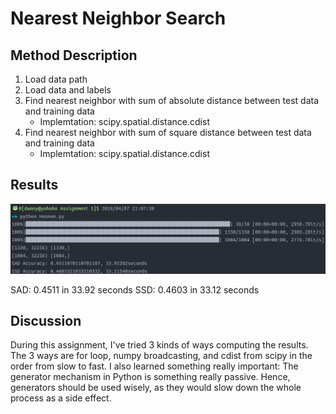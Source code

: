 # Nearest Neighbor Search

## Method Description

1.	Load data path
2.	Load data and labels
3.	Find nearest neighbor with sum of absolute distance between test data and training data
	-	Implemtation: scipy.spatial.distance.cdist
4.	Find nearest neighbor with sum of square distance between test data and training data
	-	Implemtation: scipy.spatial.distance.cdist

## Results

![Accuracy](Accuracy.png)

SAD: 0.4511 in 33.92 seconds
SSD: 0.4603 in 33.12 seconds

## Discussion

During this assignment, I've tried 3 kinds of ways computing the results. The 3 ways are for loop, numpy broadcasting, and cdist from scipy in the order from slow to fast. I also learned something really important: The generator mechanism in Python is something really passive. Hence, generators should be used wisely, as they would slow down the whole process as a side effect.
